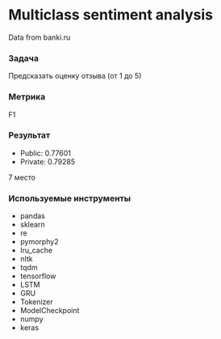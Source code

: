 # Multiclass sentiment analysis 

Data from banki.ru

### Задача 
Предсказать оценку отзыва (от 1 до 5)

### Метрика 
F1

### Результат
 * Public: 0.77601 
 * Private: 0.79285

7 место

### Используемые инструменты
 * pandas
 * sklearn
 * re
 * pymorphy2
 * lru_cache
 * nltk
 * tqdm
 * tensorflow
 * LSTM
 * GRU
 * Tokenizer
 * ModelCheckpoint
 * numpy
 * keras
